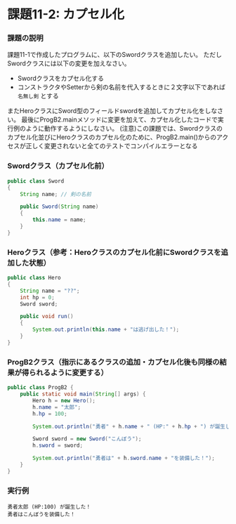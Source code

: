 # 課題11-2: カプセル化

### 課題の説明
課題11-1で作成したプログラムに、以下のSwordクラスを追加したい。
ただしSwordクラスには以下の変更を加えなさい。
- Swordクラスをカプセル化する
- コンストラクタやSetterから剣の名前を代入するときに２文字以下であれば `名無し剣` とする

またHeroクラスにSword型のフィールドswordを追加してカプセル化をしなさい。
最後にProgB2.mainメソッドに変更を加えて、カプセル化したコードで実行例のように動作するようにしなさい。
(注意)この課題では、Swordクラスのカプセル化並びにHeroクラスのカプセル化のために、ProgB2.main()からのアクセスが正しく変更されないと全てのテストでコンパイルエラーとなる

### Swordクラス（カプセル化前）
```java
public class Sword
{
    String name; // 剣の名前

    public Sword(String name)
    {
        this.name = name;
    }
}
```
### Heroクラス（参考：Heroクラスのカプセル化前にSwordクラスを追加した状態）
```java
public class Hero
{
    String name = "??";
    int hp = 0;
    Sword sword;

    public void run()
    {
        System.out.println(this.name + "は逃げ出した！");
    }
}
```

### ProgB2クラス（指示にあるクラスの追加・カプセル化後も同様の結果が得られるように変更する）
```java
public class ProgB2 {
    public static void main(String[] args) {
        Hero h = new Hero();
        h.name = "太郎";
        h.hp = 100;

        System.out.println("勇者" + h.name + " (HP:" + h.hp + ") が誕生した！");

        Sword sword = new Sword("こんぼう");
        h.sword = sword;

        System.out.println("勇者は" + h.sword.name + "を装備した！");
    }
}

```

### 実行例
```
勇者太郎 (HP:100) が誕生した！
勇者はこんぼうを装備した！
```